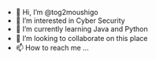 - 👋 Hi, I’m @tog2moushigo
- 👀 I’m interested in Cyber Security
- 🌱 I’m currently learning Java and Python
- 💞️ I’m looking to collaborate on this place　
- 📫 How to reach me ...

<!---
tog2moushigo/tog2moushigo is a ✨ special ✨ repository because its `README.md` (this file) appears on your GitHub profile.
You can click the Preview link to take a look at your changes.
--->
